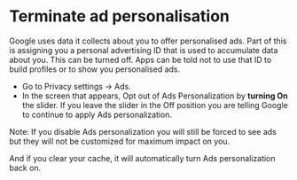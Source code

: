 # Terminate ad personalisation

Google uses data it collects about you to offer personalised ads. Part of this is assigning you a personal 
advertising ID that is used to accumulate data about you. This can be turned off. Apps can be told not to use that 
ID to build profiles or to show you personalised ads.

* Go to Privacy settings -> Ads.
* In the screen that appears, Opt out of Ads Personalization by **turning On** the slider. If you leave the slider in the Off position you are telling Google to continue to apply Ads personalization.

Note: If you disable Ads personalization you will still be forced to see ads but they will not be customized for 
maximum impact on you. 

And if you clear your cache, it will automatically turn Ads personalization back on.